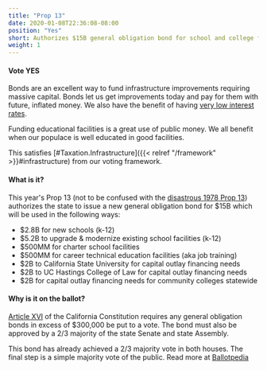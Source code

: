 ```yaml
---
title: "Prop 13"
date: 2020-01-08T22:36:08-08:00
position: "Yes"
short: Authorizes $15B general obligation bond for school and college facilities.
weight: 1
---
```


#### Vote YES

Bonds are an excellent way to fund infrastructure improvements requiring massive
capital. Bonds let us get improvements today and pay for them with future,
inflated money. We also have the benefit of having [very low interest rates](https://california.municipalbonds.com/bonds/yield_curve/).

Funding educational facilities is a great use of public money. We all benefit
when our populace is well educated in good facilities.

This satisfies [#Taxation.Infrastructure]({{< relref "/framework" >}}#infrastructure)
from our voting framework.

#### What is it?

This year's Prop 13 (not to be confused with the [disastrous 1978 Prop 13](https://en.wikipedia.org/wiki/1978_California_Proposition_13))
authorizes the state to issue a new general obligation bond for $15B which will
be used in the following ways:

* $2.8B for new schools (k-12)
* $5.2B to upgrade & modernize existing school facilities (k-12)
* $500MM for charter school facilities
* $500MM for career technical education facilities (aka job training)
* $2B to California State University for capital outlay financing needs
* $2B to UC Hastings College of Law for capital outlay financing needs
* $2B for capital outlay financing needs for community colleges statewide


#### Why is it on the ballot?

[Article XVI](https://ballotpedia.org/Article_XVI,_California_Constitution#Section_1)
of the California Constitution requires any general obligation bonds in excess
of $300,000 be put to a vote. The bond must also be approved by a 2/3 majority
of the state Senate and state Assembly.

This bond has already achieved a 2/3 majority vote in both houses. The final
step is a simple majority vote of the public. Read more at [Ballotpedia](https://ballotpedia.org/California_Proposition_13,_School_and_College_Facilities_Bond_(March_2020)#Path_to_the_ballot)
